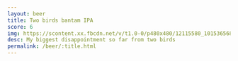```yaml
---
layout: beer
title: Two birds bantam IPA
score: 6
img: https://scontent.xx.fbcdn.net/v/t1.0-0/p480x480/12115580_10153656867073745_1898684720680152438_n.jpg?oh=99c2f61b574d298fb94a1e05c9fcd0cd&oe=586AE2FA
desc: My biggest disappointment so far from two birds
permalink: /beer/:title.html
---
```

